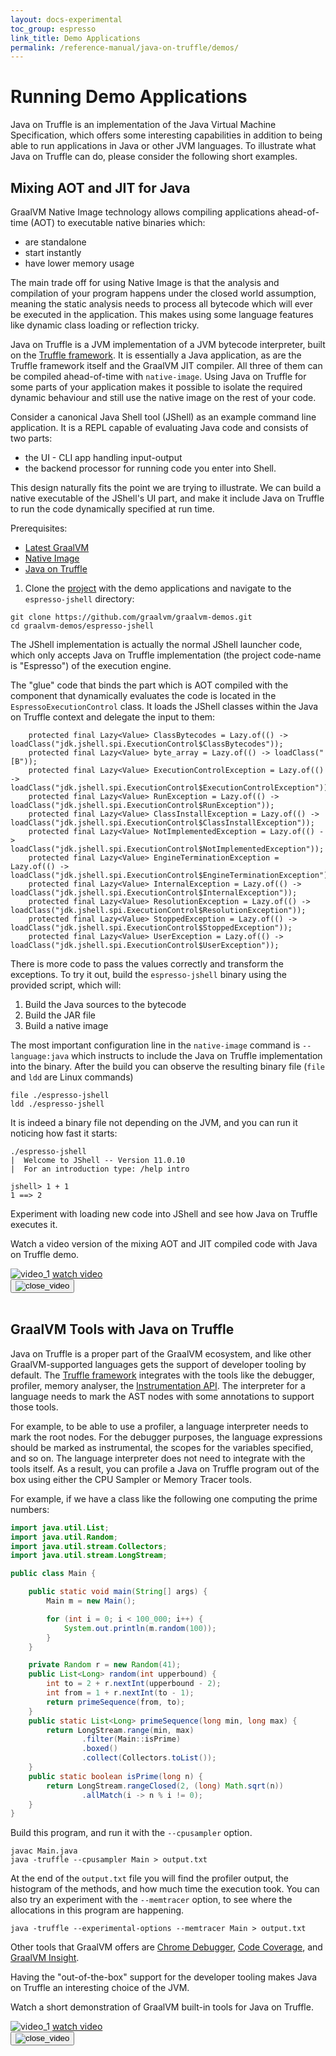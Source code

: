 ```yaml
---
layout: docs-experimental
toc_group: espresso
link_title: Demo Applications
permalink: /reference-manual/java-on-truffle/demos/
---
```


# Running Demo Applications

Java on Truffle is an implementation of the Java Virtual Machine Specification, which offers some interesting capabilities in addition to being able to run applications in Java or other JVM languages.
To illustrate what Java on Truffle can do, please consider the following short examples.

## Mixing AOT and JIT for Java

GraalVM Native Image technology allows compiling applications ahead-of-time (AOT) to executable native binaries which:
* are standalone
* start instantly
* have lower memory usage

The main trade off for using Native Image is that the analysis and compilation of your program happens under the closed world assumption, meaning the static analysis needs to process all bytecode which will ever be executed in the application.
This makes using some language features like dynamic class loading or reflection tricky.

Java on Truffle is a JVM implementation of a JVM bytecode interpreter, built on the [Truffle framework](../../../truffle/docs/README.md).
It is essentially a Java application, as are the Truffle framework itself and the GraalVM JIT compiler.
All three of them can be compiled ahead-of-time with `native-image`.
Using Java on Truffle for some parts of your application makes it possible to isolate the required dynamic behaviour and still use the native image on the rest of your code.

Consider a canonical Java Shell tool (JShell) as an example command line application.
It is a REPL capable of evaluating Java code and consists of two parts:
* the UI - CLI app handling input-output
* the backend processor for running code you enter into Shell.

This design naturally fits the point we are trying to illustrate. We can build a native executable of the JShell's UI part, and make it include Java on Truffle to run the code dynamically specified at run time.

Prerequisites:
* [Latest GraalVM](https://www.graalvm.org/downloads/)
* [Native Image](../native-image/README.md#install-native-image)
* [Java on Truffle](README.md#install-java-on-truffle)

1. Clone the [project](https://github.com/graalvm/graalvm-demos) with the demo applications and navigate to the `espresso-jshell` directory:

```
git clone https://github.com/graalvm/graalvm-demos.git
cd graalvm-demos/espresso-jshell
```

The JShell implementation is actually the normal JShell launcher code, which only accepts Java on Truffle implementation (the project code-name is "Espresso") of the execution engine.

The "glue" code that binds the part which is AOT compiled with the component that dynamically evaluates the code is located in the `EspressoExecutionControl` class.
It loads the JShell classes within the Java on Truffle context and delegate the input to them:

```shell
    protected final Lazy<Value> ClassBytecodes = Lazy.of(() -> loadClass("jdk.jshell.spi.ExecutionControl$ClassBytecodes"));
    protected final Lazy<Value> byte_array = Lazy.of(() -> loadClass("[B"));
    protected final Lazy<Value> ExecutionControlException = Lazy.of(() -> loadClass("jdk.jshell.spi.ExecutionControl$ExecutionControlException"));
    protected final Lazy<Value> RunException = Lazy.of(() -> loadClass("jdk.jshell.spi.ExecutionControl$RunException"));
    protected final Lazy<Value> ClassInstallException = Lazy.of(() -> loadClass("jdk.jshell.spi.ExecutionControl$ClassInstallException"));
    protected final Lazy<Value> NotImplementedException = Lazy.of(() -> loadClass("jdk.jshell.spi.ExecutionControl$NotImplementedException"));
    protected final Lazy<Value> EngineTerminationException = Lazy.of(() -> loadClass("jdk.jshell.spi.ExecutionControl$EngineTerminationException"));
    protected final Lazy<Value> InternalException = Lazy.of(() -> loadClass("jdk.jshell.spi.ExecutionControl$InternalException"));
    protected final Lazy<Value> ResolutionException = Lazy.of(() -> loadClass("jdk.jshell.spi.ExecutionControl$ResolutionException"));
    protected final Lazy<Value> StoppedException = Lazy.of(() -> loadClass("jdk.jshell.spi.ExecutionControl$StoppedException"));
    protected final Lazy<Value> UserException = Lazy.of(() -> loadClass("jdk.jshell.spi.ExecutionControl$UserException"));
```

There is more code to pass the values correctly and transform the exceptions.
To try it out, build the `espresso-jshell` binary using the provided script, which will:
1. Build the Java sources to the bytecode
2. Build the JAR file
3. Build a native image

The most important configuration line in the `native-image` command is `--language:java` which instructs to include the Java on Truffle implementation into the binary.
After the build you can observe the resulting binary file (`file` and `ldd` are Linux commands)
```shell
file ./espresso-jshell
ldd ./espresso-jshell
```

It is indeed a binary file not depending on the JVM, and you can run it noticing how fast it starts:
```shell
./espresso-jshell
|  Welcome to JShell -- Version 11.0.10
|  For an introduction type: /help intro

jshell> 1 + 1
1 ==> 2
```

Experiment with loading new code into JShell and see how Java on Truffle executes it.

Watch a video version of the mixing AOT and JIT compiled code with Java on Truffle demo.

<div class="row">
  <div class="col-sm-12">
    <div class="vlog__video">
      <img src="/resources/img/java-on-truffle/mixing-AOT-and-JIT-demo.png" alt="video_1">
          <a href="#" data-video="Z0Rb6QRyQVw" class="btn btn-primary btn-primary--filled js-popup">watch video</a>
    </div>
  </div>
</div>

<div id="video-view" class="modal-window">
  <div class="modal-window__content">
    <button type="button" title="Close" id="js-close" class="modal-window__close"><img src="/resources/img/btn-close.svg" alt="close_video"></button>
    <div class="modal-window__video">
      <div id="player"></div>
    </div>
  </div>
</div>
<br>


## GraalVM Tools with Java on Truffle

Java on Truffle is a proper part of the GraalVM ecosystem, and like other GraalVM-supported languages gets the support of developer tooling by default. The [Truffle framework](/graalvm-as-a-platform/language-implementation-framework/) integrates with the tools like the debugger, profiler, memory analyser, the [Instrumentation API](https://www.graalvm.org/truffle/javadoc/com/oracle/truffle/api/instrumentation/TruffleInstrument.html).
The interpreter for a language needs to mark the AST nodes with some annotations to support those tools.

For example, to be able to use a profiler, a language interpreter needs to mark the root nodes.
For the debugger purposes, the language expressions should be marked as instrumental, the scopes for the variables specified, and so on. The language interpreter does not need to integrate with the tools itself.
As a result, you can profile a Java on Truffle program out of the box using either the CPU Sampler or Memory Tracer tools.

For example, if we have a class like the following one computing the prime numbers:
```java
import java.util.List;
import java.util.Random;
import java.util.stream.Collectors;
import java.util.stream.LongStream;

public class Main {

    public static void main(String[] args) {
        Main m = new Main();

        for (int i = 0; i < 100_000; i++) {
            System.out.println(m.random(100));
        }
    }

    private Random r = new Random(41);
    public List<Long> random(int upperbound) {
        int to = 2 + r.nextInt(upperbound - 2);
        int from = 1 + r.nextInt(to - 1);
        return primeSequence(from, to);
    }
    public static List<Long> primeSequence(long min, long max) {
        return LongStream.range(min, max)
                .filter(Main::isPrime)
                .boxed()
                .collect(Collectors.toList());
    }
    public static boolean isPrime(long n) {
        return LongStream.rangeClosed(2, (long) Math.sqrt(n))
                .allMatch(i -> n % i != 0);
    }
}
```

Build this program, and run it with the `--cpusampler` option.
```shell
javac Main.java
java -truffle --cpusampler Main > output.txt
```

At the end of the `output.txt` file you will find the profiler output, the histogram of the methods, and how much time the execution took.
You can also try an experiment with the `--memtracer` option, to see where the allocations in this program are happening.
```shell
java -truffle --experimental-options --memtracer Main > output.txt
```

Other tools that GraalVM offers are [Chrome Debugger](/tools/chrome-debugger/), [Code Coverage](/tools/code-coverage/), and [GraalVM Insight](/tools/graalvm-insight/).

Having the "out-of-the-box" support for the developer tooling makes Java on Truffle an interesting choice of the JVM.

Watch a short demonstration of GraalVM built-in tools for Java on Truffle.

<div class="row">
  <div class="col-sm-12">
    <div class="vlog__video">
      <img src="/resources/img/java-on-truffle/tools-for-Java-on-Truffle.png" alt="video_1">
          <a href="#" data-video="QHajwx7BPyo" class="btn btn-primary btn-primary--filled js-popup">watch video</a>
    </div>
  </div>
</div>

<div id="video-view" class="modal-window">
  <div class="modal-window__content">
    <button type="button" title="Close" id="js-close" class="modal-window__close"><img src="/resources/img/btn-close.svg" alt="close_video"></button>
    <div class="modal-window__video">
      <div id="player"></div>
    </div>
  </div>
</div>
<br>
